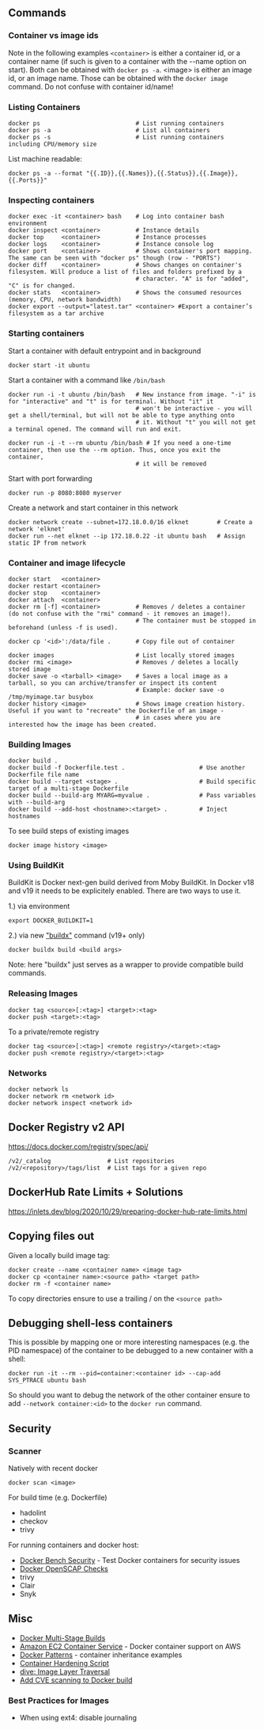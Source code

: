 ## Commands

### Container vs image ids

Note in the following examples `<container>` is either a container id, or a container name (if such is given to a container with the --name option on start). Both can be obtained with `docker ps -a`. &lt;image> is either an image id, or an image name. Those can be obtained with the `docker image` command. Do not confuse with container id/name!

### Listing Containers

    docker ps                           # List running containers
    docker ps -a                        # List all containers
    docker ps -s                        # List running containers including CPU/memory size

List machine readable:

    docker ps -a --format "{{.ID}},{{.Names}},{{.Status}},{{.Image}},{{.Ports}}"

### Inspecting containers

    docker exec -it <container> bash    # Log into container bash environment
    docker inspect <container>          # Instance details
    docker top     <container>          # Instance processes
    docker logs    <container>          # Instance console log
    docker port    <container>          # Shows container's port mapping. The same can be seen with "docker ps" though (row - "PORTS")
    docker diff    <container>          # Shows changes on container's filesystem. Will produce a list of files and folders prefixed by a
                                        # character. "A" is for "added", "C" is for changed.
    docker stats   <container>          # Shows the consumed resources (memory, CPU, network bandwidth)
    docker export --output="latest.tar" <container> #Export a container’s filesystem as a tar archive

### Starting containers

Start a container with default entrypoint and in background

    docker start -it ubuntu

Start a container with a command like `/bin/bash`

    docker run -i -t ubuntu /bin/bash   # New instance from image. "-i" is for "interactive" and "t" is for terminal. Without "it" it
                                        # won't be interactive - you will get a shell/terminal, but will not be able to type anything onto 
                                        # it. Without "t" you will not get a terminal opened. The command will run and exit.
                                        
    docker run -i -t --rm ubuntu /bin/bash # If you need a one-time container, then use the --rm option. Thus, once you exit the container,
                                        # it will be removed                                  

Start with port forwarding

    docker run -p 8080:8080 myserver

Create a network and start container in this network

    docker network create --subnet=172.18.0.0/16 elknet        # Create a network 'elknet'
    docker run --net elknet --ip 172.18.0.22 -it ubuntu bash   # Assign static IP from network    

### Container and image lifecycle

    docker start   <container>
    docker restart <container>
    docker stop    <container>
    docker attach  <container>
    docker rm [-f] <container>          # Removes / deletes a container (do not confuse with the "rmi" command - it removes an image!).
                                        # The container must be stopped in beforehand (unless -f is used).

    docker cp '<id>':/data/file .       # Copy file out of container

    docker images                       # List locally stored images
    docker rmi <image>                  # Removes / deletes a locally stored image
    docker save -o <tarball> <image>    # Saves a local image as a tarball, so you can archive/transfer or inspect its content
                                        # Example: docker save -o /tmp/myimage.tar busybox
    docker history <image>              # Shows image creation history. Useful if you want to "recreate" the Dockerfile of an image -
                                        # in cases where you are interested how the image has been created.

### Building Images

    docker build .
    docker build -f Dockerfile.test .                     # Use another Dockerfile file name
    docker build --target <stage> .                       # Build specific target of a multi-stage Dockerfile
    docker build --build-arg MYARG=myvalue .              # Pass variables with --build-arg
    docker build --add-host <hostname>:<target> .         # Inject hostnames

To see build steps of existing images

    docker image history <image>
    
### Using BuildKit

BuildKit is Docker next-gen build derived from Moby BuildKit. In Docker v18 and v19 it needs to be 
explicitely enabled. There are two ways to use it.

1.) via environment

    export DOCKER_BUILDKIT=1

2.) via new ["buildx"](https://docs.docker.com/buildx/working-with-buildx/) command (v19+ only)

    docker buildx build <build args>

Note: here "buildx" just serves as a wrapper to provide compatible build commands.

### Releasing Images

    docker tag <source>[:<tag>] <target>:<tag>
    docker push <target>:<tag>
    
To a private/remote registry

    docker tag <source>[:<tag>] <remote registry>/<target>:<tag>
    docker push <remote registry>/<target>:<tag>

### Networks

    docker network ls
    docker network rm <network id>
    docker network inspect <network id>

## Docker Registry v2 API

https://docs.docker.com/registry/spec/api/

    /v2/_catalog                # List repositories
    /v2/<repository>/tags/list  # List tags for a given repo

## DockerHub Rate Limits + Solutions

https://inlets.dev/blog/2020/10/29/preparing-docker-hub-rate-limits.html

## Copying files out

Given a locally build image tag:

    docker create --name <container name> <image tag>
    docker cp <container name>:<source path> <target path>
    docker rm -f <container name>

To copy directories ensure to use a trailing / on the `<source path>`

## Debugging shell-less containers

This is possible by mapping one or more interesting namespaces (e.g. the PID namespace) of the
container to be debugged to a new container with a shell:

    docker run -it --rm --pid=container:<container id> --cap-add SYS_PTRACE ubuntu bash
    
So should you want to debug the network of the other container ensure to add `--network container:<id>`
to the `docker run` command.

## Security

### Scanner

Natively with recent docker

    docker scan <image>

For build time (e.g. Dockerfile)

- hadolint
- checkov
- trivy 

For running containers and docker host:

- [Docker Bench Security](https://github.com/docker/docker-bench-security) - Test Docker containers for security issues
- [Docker OpenSCAP Checks](https://github.com/OpenSCAP/container-compliance)
- trivy
- Clair
- Snyk

## Misc

- [Docker Multi-Stage Builds](https://docs.docker.com/build/building/multi-stage/)
- [Amazon EC2 Container Service](http://aws.amazon.com/ecs/) - Docker container support on AWS
- [Docker Patterns](http://www.hokstad.com/docker/patterns) - container inheritance examples
- [Container Hardening Script](https://gist.github.com/jumanjiman/f9d3db977846c163df12)
- [dive: Image Layer Traversal](https://github.com/wagoodman/dive)
- [Add CVE scanning to Docker build](https://www.tigera.io/blog/adding-cve-scanning-to-a-ci-cd-pipeline/)

### Best Practices for Images

- When using ext4: disable journaling
